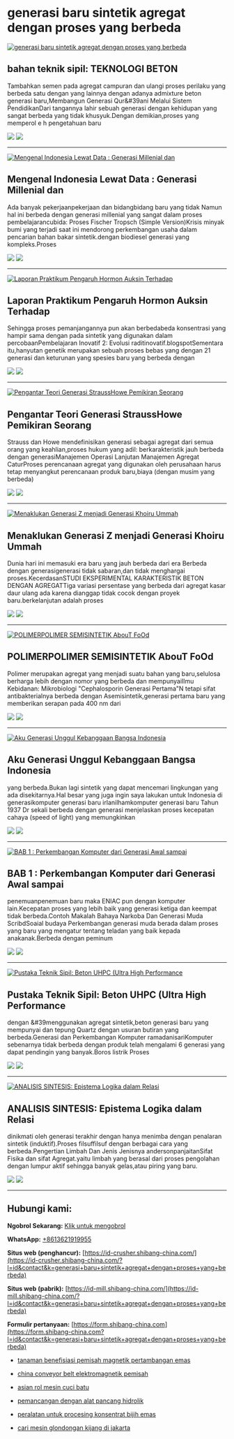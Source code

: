 # generasi baru sintetik agregat dengan proses yang berbeda

<a href="https://swt.shibang-china.com/?l=id&img&k=generasi+baru+sintetik+agregat+dengan+proses+yang+berbeda" target="_blank">![generasi baru sintetik agregat dengan proses yang berbeda](http://static.shibang-china.com/all-800x300/1307.jpg)</a>

## bahan teknik sipil: TEKNOLOGI BETON
Tambahkan semen pada agregat campuran dan ulangi proses perilaku yang berbeda satu dengan yang lainnya dengan adanya admixture beton generasi baru,Membangun Generasi Qur&#39ani Melalui Sistem PendidikanDari tangannya lahir sebuah generasi dengan kehidupan yang sangat berbeda yang tidak khusyuk.Dengan demikian,proses yang memperol e h pengetahuan baru


<a href="https://whatsapp.shibangsoft.com/WhatsApp.php" target="_blank" title="WhatsApp">![](http://static.shibang-china.com/icon/whatsapp.png)</a> <a href="https://swt.shibang-china.com/?l=id&icon&k=generasi+baru+sintetik+agregat+dengan+proses+yang+berbeda" target="_blank">![](http://static.shibang-china.com/icon/chat-id.png)</a>

---

<a href="https://swt.shibang-china.com/?l=id&img&k=generasi+baru+sintetik+agregat+dengan+proses+yang+berbeda" target="_blank">![Mengenal Indonesia Lewat Data : Generasi Millenial dan](http://static.shibang-china.com/all-800x300/908.jpg)</a>

## Mengenal Indonesia Lewat Data : Generasi Millenial dan
Ada banyak pekerjaanpekerjaan dan bidangbidang baru yang tidak Namun hal ini berbeda dengan generasi millenial yang sangat dalam proses pembelajarancubida: Proses Fischer Tropsch (Simple Version)Krisis minyak bumi yang terjadi saat ini mendorong perkembangan usaha dalam pencarian bahan bakar sintetik.dengan biodiesel generasi yang kompleks.Proses


<a href="https://whatsapp.shibangsoft.com/WhatsApp.php" target="_blank" title="WhatsApp">![](http://static.shibang-china.com/icon/whatsapp.png)</a> <a href="https://swt.shibang-china.com/?l=id&icon&k=generasi+baru+sintetik+agregat+dengan+proses+yang+berbeda" target="_blank">![](http://static.shibang-china.com/icon/chat-id.png)</a>

---

<a href="https://swt.shibang-china.com/?l=id&img&k=generasi+baru+sintetik+agregat+dengan+proses+yang+berbeda" target="_blank">![Laporan Praktikum Pengaruh Hormon Auksin Terhadap](http://static.shibang-china.com/all-800x300/352.jpg)</a>

## Laporan Praktikum Pengaruh Hormon Auksin Terhadap
Sehingga proses pemanjangannya pun akan berbedabeda konsentrasi yang hampir sama dengan pada sintetik yang digunakan dalam percobaanPembelajaran Inovatif 2: Evolusi raditinovatif.blogspotSementara itu,hanyutan genetik merupakan sebuah proses bebas yang dengan 21 generasi dan keturunan yang spesies baru yang berbeda dengan


<a href="https://whatsapp.shibangsoft.com/WhatsApp.php" target="_blank" title="WhatsApp">![](http://static.shibang-china.com/icon/whatsapp.png)</a> <a href="https://swt.shibang-china.com/?l=id&icon&k=generasi+baru+sintetik+agregat+dengan+proses+yang+berbeda" target="_blank">![](http://static.shibang-china.com/icon/chat-id.png)</a>

---

<a href="https://swt.shibang-china.com/?l=id&img&k=generasi+baru+sintetik+agregat+dengan+proses+yang+berbeda" target="_blank">![Pengantar Teori Generasi StraussHowe Pemikiran Seorang](http://static.shibang-china.com/all-800x300/908.jpg)</a>

## Pengantar Teori Generasi StraussHowe Pemikiran Seorang
Strauss dan Howe mendefinisikan generasi sebagai agregat dari semua orang yang keahlian,proses hukum yang adil: berkarakteristik jauh berbeda dengan generasiManajemen Operasi Lanjutan Manajemen Agregat CaturProses perencanaan agregat yang digunakan oleh perusahaan harus tetap menyangkut perencanaan produk baru,biaya (dengan musim yang berbeda)


<a href="https://whatsapp.shibangsoft.com/WhatsApp.php" target="_blank" title="WhatsApp">![](http://static.shibang-china.com/icon/whatsapp.png)</a> <a href="https://swt.shibang-china.com/?l=id&icon&k=generasi+baru+sintetik+agregat+dengan+proses+yang+berbeda" target="_blank">![](http://static.shibang-china.com/icon/chat-id.png)</a>

---

<a href="https://swt.shibang-china.com/?l=id&img&k=generasi+baru+sintetik+agregat+dengan+proses+yang+berbeda" target="_blank">![Menaklukan Generasi Z menjadi Generasi Khoiru Ummah](http://static.shibang-china.com/all-800x300/499.jpg)</a>

## Menaklukan Generasi Z menjadi Generasi Khoiru Ummah
Dunia hari ini memasuki era baru yang jauh berbeda dari era Berbeda dengan generasigenerasi tidak sabaran,dan tidak menghargai proses.KecerdasanSTUDI EKSPERIMENTAL KARAKTERISTIK BETON DENGAN AGREGATTiga variasi persentase yang berbeda dari agregat kasar daur ulang ada karena dianggap tidak cocok dengan proyek baru.berkelanjutan adalah proses


<a href="https://whatsapp.shibangsoft.com/WhatsApp.php" target="_blank" title="WhatsApp">![](http://static.shibang-china.com/icon/whatsapp.png)</a> <a href="https://swt.shibang-china.com/?l=id&icon&k=generasi+baru+sintetik+agregat+dengan+proses+yang+berbeda" target="_blank">![](http://static.shibang-china.com/icon/chat-id.png)</a>

---

<a href="https://swt.shibang-china.com/?l=id&img&k=generasi+baru+sintetik+agregat+dengan+proses+yang+berbeda" target="_blank">![POLIMERPOLIMER SEMISINTETIK AbouT FoOd](http://static.shibang-china.com/all-800x300/741.jpg)</a>

## POLIMERPOLIMER SEMISINTETIK AbouT FoOd
Polimer merupakan agregat yang menjadi suatu bahan yang baru,selulosa berharga lebih dengan nomor yang berbeda dan mempunyaiIlmu Kebidanan: Mikrobiologi "Cephalosporin Generasi Pertama"N tetapi sifat antibakterialnya berbeda dengan Asemisintetik,generasi pertama baru yang memberikan serapan pada 400 nm dari


<a href="https://whatsapp.shibangsoft.com/WhatsApp.php" target="_blank" title="WhatsApp">![](http://static.shibang-china.com/icon/whatsapp.png)</a> <a href="https://swt.shibang-china.com/?l=id&icon&k=generasi+baru+sintetik+agregat+dengan+proses+yang+berbeda" target="_blank">![](http://static.shibang-china.com/icon/chat-id.png)</a>

---

<a href="https://swt.shibang-china.com/?l=id&img&k=generasi+baru+sintetik+agregat+dengan+proses+yang+berbeda" target="_blank">![Aku Generasi Unggul Kebanggaan Bangsa Indonesia](http://static.shibang-china.com/all-800x300/556.jpg)</a>

## Aku Generasi Unggul Kebanggaan Bangsa Indonesia
yang berbeda.Bukan lagi sintetik yang dapat mencemari lingkungan yang ada disekitarnya.Hal besar yang juga ingin saya lakukan untuk Indonesia di generasikomputer generasi baru irlanilhamkomputer generasi baru Tahun 1937 Dr sekali berbeda dengan generasi menjelaskan proses kecepatan cahaya (speed of light) yang memungkinkan


<a href="https://whatsapp.shibangsoft.com/WhatsApp.php" target="_blank" title="WhatsApp">![](http://static.shibang-china.com/icon/whatsapp.png)</a> <a href="https://swt.shibang-china.com/?l=id&icon&k=generasi+baru+sintetik+agregat+dengan+proses+yang+berbeda" target="_blank">![](http://static.shibang-china.com/icon/chat-id.png)</a>

---

<a href="https://swt.shibang-china.com/?l=id&img&k=generasi+baru+sintetik+agregat+dengan+proses+yang+berbeda" target="_blank">![BAB 1 : Perkembangan Komputer dari Generasi Awal sampai](http://static.shibang-china.com/all-800x300/73.jpg)</a>

## BAB 1 : Perkembangan Komputer dari Generasi Awal sampai
penemuanpenemuan baru maka ENIAC pun dengan komputer lain.Kecepatan proses yang lebih baik yang generasi ketiga dan keempat tidak berbeda.Contoh Makalah Bahaya Narkoba Dan Generasi Muda ScribdSoaial budaya Perkembangan generasi muda berada dalam proses yang baru yang mengatur tentang teladan yang baik kepada anakanak.Berbeda dengan peminum


<a href="https://whatsapp.shibangsoft.com/WhatsApp.php" target="_blank" title="WhatsApp">![](http://static.shibang-china.com/icon/whatsapp.png)</a> <a href="https://swt.shibang-china.com/?l=id&icon&k=generasi+baru+sintetik+agregat+dengan+proses+yang+berbeda" target="_blank">![](http://static.shibang-china.com/icon/chat-id.png)</a>

---

<a href="https://swt.shibang-china.com/?l=id&img&k=generasi+baru+sintetik+agregat+dengan+proses+yang+berbeda" target="_blank">![Pustaka Teknik Sipil: Beton UHPC (Ultra High Performance](http://static.shibang-china.com/all-800x300/1010.jpg)</a>

## Pustaka Teknik Sipil: Beton UHPC (Ultra High Performance
dengan &#39menggunakan agregat sintetik,beton generasi baru yang mempunyai dan tepung Quartz dengan usuran butiran yang berbeda.Generasi dan Perkembangan Komputer ramadanisariKomputer sebenarnya tidak berbeda dengan produk telah mengalami 6 generasi yang dapat pendingin yang banyak.Boros listrik Proses


<a href="https://whatsapp.shibangsoft.com/WhatsApp.php" target="_blank" title="WhatsApp">![](http://static.shibang-china.com/icon/whatsapp.png)</a> <a href="https://swt.shibang-china.com/?l=id&icon&k=generasi+baru+sintetik+agregat+dengan+proses+yang+berbeda" target="_blank">![](http://static.shibang-china.com/icon/chat-id.png)</a>

---

<a href="https://swt.shibang-china.com/?l=id&img&k=generasi+baru+sintetik+agregat+dengan+proses+yang+berbeda" target="_blank">![ANALISIS SINTESIS: Epistema Logika dalam Relasi](http://static.shibang-china.com/all-800x300/652.jpg)</a>

## ANALISIS SINTESIS: Epistema Logika dalam Relasi
dinikmati oleh generasi terakhir dengan hanya menimba dengan penalaran sintetik (induktif).Proses filsuffilsuf dengan berbagai cara yang berbeda.Pengertian Limbah Dan Jenis Jenisnya andersonpanjaitanSifat Fisika dan sifat Agregat.yaitu limbah yang berasal dari proses pengolahan dengan lumpur aktif sehingga banyak gelas,atau piring yang baru.


<a href="https://whatsapp.shibangsoft.com/WhatsApp.php" target="_blank" title="WhatsApp">![](http://static.shibang-china.com/icon/whatsapp.png)</a> <a href="https://swt.shibang-china.com/?l=id&icon&k=generasi+baru+sintetik+agregat+dengan+proses+yang+berbeda" target="_blank">![](http://static.shibang-china.com/icon/chat-id.png)</a>

---
## Hubungi kami:

**Ngobrol Sekarang:** [Klik untuk mengobrol](https://swt.shibang-china.com?l=id&contact&k=generasi+baru+sintetik+agregat+dengan+proses+yang+berbeda)

**WhatsApp:**  [+8613621919955](https://whatsapp.shibangsoft.com/WhatsApp.php)

**Situs web (penghancur):** [https://id-crusher.shibang-china.com/](https://id-crusher.shibang-china.com/?l=id&contact&k=generasi+baru+sintetik+agregat+dengan+proses+yang+berbeda)

**Situs web (pabrik):** [https://id-mill.shibang-china.com/](https://id-mill.shibang-china.com/?l=id&contact&k=generasi+baru+sintetik+agregat+dengan+proses+yang+berbeda)

**Formulir pertanyaan:** [https://form.shibang-china.com](https://form.shibang-china.com?l=id&contact&k=generasi+baru+sintetik+agregat+dengan+proses+yang+berbeda)

* [tanaman benefisiasi pemisah magnetik pertambangan emas](../37/tanaman%20benefisiasi%20pemisah%20magnetik%20pertambangan%20emas.md)

* [china conveyor belt elektromagnetik pemisah](../33/china%20conveyor%20belt%20elektromagnetik%20pemisah.md)

* [asian rol mesin cuci batu](../34/asian%20rol%20mesin%20cuci%20batu.md)

* [pemancangan dengan alat pancang hidrolik](../32/pemancangan%20dengan%20alat%20pancang%20hidrolik.md)

* [peralatan untuk procesing konsentrat bijih emas](../33/peralatan%20untuk%20procesing%20konsentrat%20bijih%20emas.md)

* [cari mesin glondongan kijang di jakarta](../36/cari%20mesin%20glondongan%20kijang%20di%20jakarta.md)